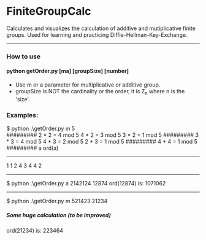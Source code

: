 # FiniteGroupCalc
Calculates and visualizes the calculation of additive and mutiplicative finite groups. Used for learning and practicing Diffie-Hellman-Key-Exchange.
___
### How to use
#### python getOrder.py [ma] [groupSize] [number]
 * Use m or a parameter for multiplicative or additive group.
 * groupSize is NOT the cardinality or the order, it is Z<sub>n</sub> where n is the 'size'.

### Examples:
$ python .\getOrder.py m 5              
#########
2 * 2 = 4 mod 5
4 * 2 = 3 mod 5
3 * 2 = 1 mod 5
#########
3 * 3 = 4 mod 5
4 * 3 = 2 mod 5
2 * 3 = 1 mod 5
#########
4 * 4 = 1 mod 5
#########
  a    ord(a)
---  --------
  1         1
  2         4
  3         4
  4         2
___
$ python .\getOrder.py a 2142124 12874
ord(12874) is: 1071062
___
$ python .\getOrder.py m 521423 21234
##### Some huge calculation (to be improved)
ord(21234) is: 223464
